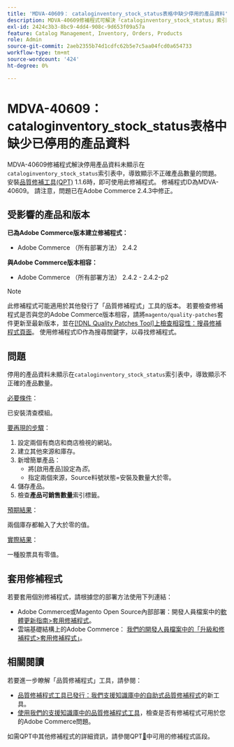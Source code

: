 ```yaml
---
title: 'MDVA-40609： cataloginventory_stock_status表格中缺少停用的產品資料'
description: MDVA-40609修補程式可解決「cataloginventory_stock_status」索引表中未顯示已停用產品資料，導致顯示錯誤產品數量的問題。 安裝[Quality Patches Tool (QPT)](/help/announcements/adobe-commerce-announcements/magento-quality-patches-released-new-tool-to-self-serve-quality-patches.md) 1.1.6後，即可使用此修補程式。 修補程式ID為MDVA-40609。 請注意，問題已在Adobe Commerce 2.4.3中修正。
exl-id: 2424c3b3-8bc9-4dd4-908c-9d653f09a57a
feature: Catalog Management, Inventory, Orders, Products
role: Admin
source-git-commit: 2aeb2355b74d1cdfc62b5e7c5aa04fcd0a654733
workflow-type: tm+mt
source-wordcount: '424'
ht-degree: 0%

---
```


# MDVA-40609： cataloginventory_stock_status表格中缺少已停用的產品資料

MDVA-40609修補程式解決停用產品資料未顯示在`cataloginventory_stock_status`索引表中，導致顯示不正確產品數量的問題。 安裝[品質修補工具(QPT)](/help/announcements/adobe-commerce-announcements/magento-quality-patches-released-new-tool-to-self-serve-quality-patches.md) 1.1.6時，即可使用此修補程式。 修補程式ID為MDVA-40609。 請注意，問題已在Adobe Commerce 2.4.3中修正。

## 受影響的產品和版本

**已為Adobe Commerce版本建立修補程式：**

* Adobe Commerce （所有部署方法） 2.4.2

**與Adobe Commerce版本相容：**

* Adobe Commerce （所有部署方法） 2.4.2 - 2.4.2-p2

>[!NOTE]
>
>此修補程式可能適用於其他發行了「品質修補程式」工具的版本。 若要檢查修補程式是否與您的Adobe Commerce版本相容，請將`magento/quality-patches`套件更新至最新版本，並在[[!DNL Quality Patches Tool]上檢查相容性：搜尋修補程式頁面](https://experienceleague.adobe.com/tools/commerce-quality-patches/index.html?lang=zh-Hant)。 使用修補程式ID作為搜尋關鍵字，以尋找修補程式。

## 問題

停用的產品資料未顯示在`cataloginventory_stock_status`索引表中，導致顯示不正確的產品數量。

<u>必要條件</u>：

已安裝清查模組。

<u>要再現的步驟</u>：

1. 設定兩個有商店和商店檢視的網站。
1. 建立其他來源和庫存。
1. 新增簡單產品：
   * 將[啟用產品]設定為&#x200B;*否*。
   * 指定兩個來源，Source料號狀態=安裝及數量大於零。
1. 儲存產品。
1. 檢查&#x200B;**產品可銷售數量**&#x200B;索引標籤。

<u>預期結果</u>：

兩個庫存都輸入了大於零的值。

<u>實際結果</u>：

一種股票具有零值。

## 套用修補程式

若要套用個別修補程式，請根據您的部署方法使用下列連結：

* Adobe Commerce或Magento Open Source內部部署：開發人員檔案中的[軟體更新指南>套用修補程式](https://experienceleague.adobe.com/zh-hant/docs/commerce-operations/tools/quality-patches-tool/usage)。
* 雲端基礎結構上的Adobe Commerce： [我們的開發人員檔案中的「升級和修補程式>套用修補程式」](https://experienceleague.adobe.com/zh-hant/docs/commerce-cloud-service/user-guide/develop/upgrade/apply-patches)。

## 相關閱讀

若要進一步瞭解「品質修補程式」工具，請參閱：

* [品質修補程式工具已發行：我們支援知識庫中的自助式品質修補程式](/help/announcements/adobe-commerce-announcements/magento-quality-patches-released-new-tool-to-self-serve-quality-patches.md)的新工具。
* [使用我們的支援知識庫中的品質修補程式工具](/help/support-tools/patches-available-in-qpt-tool/check-patch-for-magento-issue-with-magento-quality-patches.md)，檢查是否有修補程式可用於您的Adobe Commerce問題。

如需QPT中其他修補程式的詳細資訊，請參閱QPT[&#128279;](https://support.magento.com/hc/en-us/sections/360010506631-Patches-available-in-MQP-tool-)中可用的修補程式區段。

